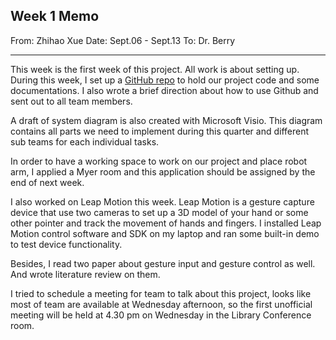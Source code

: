 ## Week 1 Memo
From: Zhihao Xue
Date: Sept.06 - Sept.13
To: Dr. Berry

----
This week is the first week of this project. All work is about setting up. 
During this week, I set up a [GitHub repo](https://github.com/xHa0z/RHIT_HRC_Research) to hold our project code and some documentations. I also wrote a brief direction about how to use Github and sent out to all team members. 

A draft of system diagram is also created with Microsoft Visio. This diagram contains all parts we need to implement during this quarter and different sub teams for each individual tasks.

In order to have a working space to work on our project and place robot arm, I applied a Myer room and this application should be assigned by the end of next week. 

I also worked on Leap Motion this week. Leap Motion is a gesture capture device that use two cameras to set up a 3D model of your hand or some other pointer and track the movement of hands and fingers. I installed Leap Motion control software and SDK on my laptop and ran some built-in demo to test device functionality. 

Besides, I read two paper about gesture input and gesture control as well. And wrote literature review on them. 

I tried to schedule a meeting for team to talk about this project, looks like most of team are available at Wednesday afternoon, so the first unofficial meeting will be held at 4.30 pm on Wednesday in the Library Conference room.  
